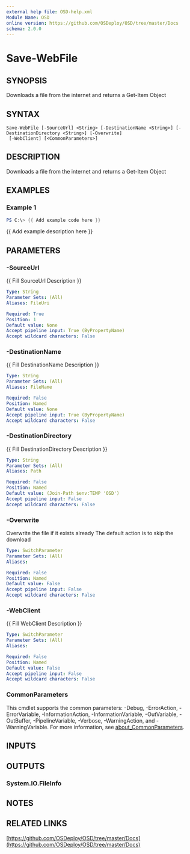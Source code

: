 ```yaml
---
external help file: OSD-help.xml
Module Name: OSD
online version: https://github.com/OSDeploy/OSD/tree/master/Docs
schema: 2.0.0
---
```


# Save-WebFile

## SYNOPSIS
Downloads a file from the internet and returns a Get-Item Object

## SYNTAX

```
Save-WebFile [-SourceUrl] <String> [-DestinationName <String>] [-DestinationDirectory <String>] [-Overwrite]
 [-WebClient] [<CommonParameters>]
```

## DESCRIPTION
Downloads a file from the internet and returns a Get-Item Object

## EXAMPLES

### Example 1
```powershell
PS C:\> {{ Add example code here }}
```

{{ Add example description here }}

## PARAMETERS

### -SourceUrl
{{ Fill SourceUrl Description }}

```yaml
Type: String
Parameter Sets: (All)
Aliases: FileUri

Required: True
Position: 1
Default value: None
Accept pipeline input: True (ByPropertyName)
Accept wildcard characters: False
```

### -DestinationName
{{ Fill DestinationName Description }}

```yaml
Type: String
Parameter Sets: (All)
Aliases: FileName

Required: False
Position: Named
Default value: None
Accept pipeline input: True (ByPropertyName)
Accept wildcard characters: False
```

### -DestinationDirectory
{{ Fill DestinationDirectory Description }}

```yaml
Type: String
Parameter Sets: (All)
Aliases: Path

Required: False
Position: Named
Default value: (Join-Path $env:TEMP 'OSD')
Accept pipeline input: False
Accept wildcard characters: False
```

### -Overwrite
Overwrite the file if it exists already
The default action is to skip the download

```yaml
Type: SwitchParameter
Parameter Sets: (All)
Aliases:

Required: False
Position: Named
Default value: False
Accept pipeline input: False
Accept wildcard characters: False
```

### -WebClient
{{ Fill WebClient Description }}

```yaml
Type: SwitchParameter
Parameter Sets: (All)
Aliases:

Required: False
Position: Named
Default value: False
Accept pipeline input: False
Accept wildcard characters: False
```

### CommonParameters
This cmdlet supports the common parameters: -Debug, -ErrorAction, -ErrorVariable, -InformationAction, -InformationVariable, -OutVariable, -OutBuffer, -PipelineVariable, -Verbose, -WarningAction, and -WarningVariable. For more information, see [about_CommonParameters](http://go.microsoft.com/fwlink/?LinkID=113216).

## INPUTS

## OUTPUTS

### System.IO.FileInfo
## NOTES

## RELATED LINKS

[https://github.com/OSDeploy/OSD/tree/master/Docs](https://github.com/OSDeploy/OSD/tree/master/Docs)


